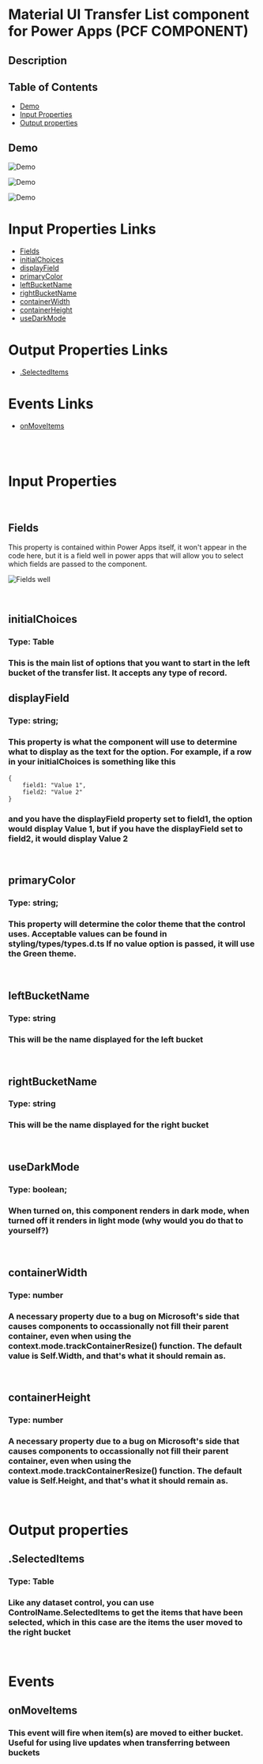 # Material UI Transfer List component for Power Apps (PCF COMPONENT)

## Description
###

## Table of Contents

- [Demo](#Demo)
- [Input Properties](#input-properties)
- [Output properties](#output-properties)

## Demo

![Demo](./images/Demo.png)

![Demo](./images/Demo1.png)

![Demo](./images/Demo2.png)



# Input Properties Links
- [Fields](#fields)
- [initialChoices](#initialchoices)
- [displayField](#displayfield)
- [primaryColor](#primarycolor)
- [leftBucketName](#leftbucketname)
- [rightBucketName](#rightbucketname)
- [containerWidth](#containerwidth)
- [containerHeight](#containerheight)
- [useDarkMode](#usedarkmode)

# Output Properties Links

- [.SelectedItems](#selecteditems)

 # Events Links

- [onMoveItems](#onmoveitems)

<br>
<br>

# Input Properties

<br>

## Fields 
This property is contained within Power Apps itself, it won't appear in the code here, but it is a field well in power apps that will allow you to select which fields are passed to the component.

![Fields well](<./images/FieldWell.png>)

<br>

## initialChoices
### Type: Table
### This is the main list of options that you want to start in the left bucket of the transfer list. It accepts any type of record.

## displayField
### Type: string;
### This property is what the component will use to determine what to display as the text for the option. For example, if a row in your initialChoices is something like this
```
{
    field1: "Value 1",
    field2: "Value 2"
}
```

### and you have the displayField property set to field1, the option would display Value 1, but if you have the displayField set to field2, it would display Value 2

<br>

## primaryColor
### Type: string;
### This property will determine the color theme that the control uses. Acceptable values can be found in styling/types/types.d.ts If no value option is passed, it will use the Green theme.

<br>

## leftBucketName
### Type: string
### This will be the name displayed for the left bucket

<br>

## rightBucketName
### Type: string
### This will be the name displayed for the right bucket

<br>

## useDarkMode
### Type: boolean;
### When turned on, this component renders in dark mode, when turned off it renders in light mode (why would you do that to yourself?)

<br>

## containerWidth
### Type: number
### A necessary property due to a bug on Microsoft's side that causes components to occassionally not fill their parent container, even when using the context.mode.trackContainerResize() function. The default value is Self.Width, and that's what it should remain as. 

<br>

## containerHeight
### Type: number
### A necessary property due to a bug on Microsoft's side that causes components to occassionally not fill their parent container, even when using the context.mode.trackContainerResize() function. The default value is Self.Height, and that's what it should remain as. 


<br>

# Output properties

## .SelectedItems
### Type: Table
### Like any dataset control, you can use ControlName.SelectedItems to get the items that have been selected, which in this case are the items the user moved to the right bucket

<br>

# Events

## onMoveItems
### This event will fire when item(s) are moved to either bucket. Useful for using live updates when transferring between buckets

<br>




